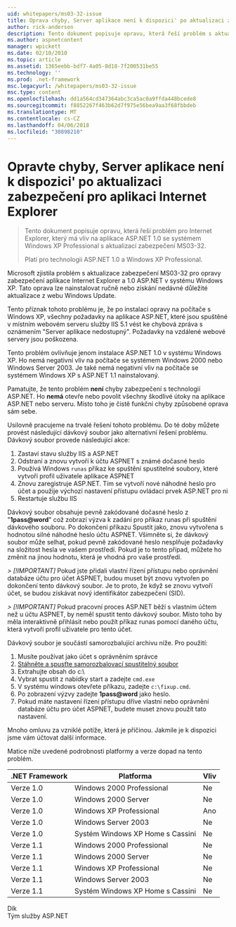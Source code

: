 ```yaml
---
uid: whitepapers/ms03-32-issue
title: Oprava chyby, Server aplikace není k dispozici' po aktualizaci zabezpečení pro aplikaci Internet Explorer | Microsoft Docs
author: rick-anderson
description: Tento dokument popisuje opravu, která řeší problém s aktualizací zabezpečení MS03-32 pro Internet Explorer, který má vliv na aplikace ASP.NET 1.0 spuštěné na Wi...
ms.author: aspnetcontent
manager: wpickett
ms.date: 02/10/2010
ms.topic: article
ms.assetid: 1365eebb-bdf7-4a05-8d18-7f200531be55
ms.technology: ''
ms.prod: .net-framework
msc.legacyurl: /whitepapers/ms03-32-issue
msc.type: content
ms.openlocfilehash: dd1a564cd347364abc3ca5ac0a9ffda448bcede8
ms.sourcegitcommit: f8852267f463b62d7f975e56bea9aa3f68fbbdeb
ms.translationtype: MT
ms.contentlocale: cs-CZ
ms.lasthandoff: 04/06/2018
ms.locfileid: "30898210"
---
```

<a name="fix-for-server-application-unavailable-error-after-applying-security-update-for-ie"></a>Opravte chyby, Server aplikace není k dispozici' po aktualizaci zabezpečení pro aplikaci Internet Explorer
====================
> Tento dokument popisuje opravu, která řeší problém pro Internet Explorer, který má vliv na aplikace ASP.NET 1.0 se systémem Windows XP Professional s aktualizací zabezpečení MS03-32.
> 
> Platí pro technologii ASP.NET 1.0 a Windows XP Professional.


Microsoft zjistila problém s aktualizace zabezpečení MS03-32 pro opravy zabezpečení aplikace Internet Explorer a 1.0 ASP.NET v systému Windows XP. Tato oprava lze nainstalovat ručně nebo získání nedávné důležité aktualizace z webu Windows Update.

Tento příznak tohoto problému je, že po instalaci opravy na počítače s Windows XP, všechny požadavky na aplikace ASP.NET, které jsou spuštěné v místním webovém serveru služby IIS 5.1 vést ke chybová zpráva s oznámením "Server aplikace nedostupný". Požadavky na vzdálené webové servery jsou poškozena.

Tento problém ovlivňuje jenom instalace ASP.NET 1.0 v systému Windows XP. Ho nemá negativní vliv na počítače se systémem Windows 2000 nebo Windows Server 2003. Je také nemá negativní vliv na počítače se systémem Windows XP s ASP.NET 1.1 nainstalovaný.

Pamatujte, že tento problém **není** chyby zabezpečení s technologií ASP.NET. Ho **nemá** otevře nebo povolit všechny škodlivé útoky na aplikace ASP.NET nebo serveru. Místo toho je čistě funkční chyby způsobené oprava sám sebe.

Usilovně pracujeme na trvalé řešení tohoto problému. Do té doby můžete provést následující dávkový soubor jako alternativní řešení problému. Dávkový soubor provede následující akce:

1. Zastaví stavu služby IIS a ASP.NET
2. Odstraní a znovu vytvoří k účtu ASPNET s známé dočasné heslo
3. Používá Windows `runas` příkaz ke spuštění spustitelné soubory, které vytvoří profil uživatele aplikace ASPNET
4. Znovu zaregistruje ASP.NET. Tím se vytvoří nové náhodné heslo pro účet a použije výchozí nastavení přístupu ovládací prvek ASP.NET pro ni
5. Restartuje službu IIS

Dávkový soubor obsahuje pevně zakódované dočasné heslo z "<strong>1pass@word</strong>" což zobrazí výzva k zadání pro příkaz runas při spuštění dávkového souboru. Po dokončení příkazu Spustit jako, znovu vytvořena s hodnotou silné náhodné heslo účtu ASPNET. Všimněte si, že dávkový soubor může selhat, pokud pevně zakódované heslo nesplňuje požadavky na složitost hesla ve vašem prostředí. Pokud je to tento případ, můžete ho změnit na jinou hodnotu, která je vhodná pro vaše prostředí.

*> [!IMPORTANT]* Pokud jste přidali vlastní řízení přístupu nebo oprávnění databáze účtu pro účet ASPNET, budou muset být znovu vytvořen po dokončení tento dávkový soubor. Je to proto, že když se znovu vytvoří účet, se budou získávat nový identifikátor zabezpečení (SID).

*> [!IMPORTANT]* Pokud pracovní proces ASP.NET běží s vlastním účtem než u účtu ASPNET, by neměl spustit tento dávkový soubor. Místo toho by měla interaktivně přihlásit nebo použít příkaz runas pomocí daného účtu, která vytvoří profil uživatele pro tento účet.

Dávkový soubor je součástí samorozbalující archivu níže. Pro použití:

1. Musíte používat jako účet s oprávněním správce
2. [Stáhněte a spusťte samorozbalovací spustitelný soubor](ms03-32-issue/_static/fixup1.exe)
3. Extrahujte obsah do c:\
4. Vybrat spustit z nabídky start a zadejte `cmd.exe`
5. V systému windows otevřete příkazu, zadejte `c:\fixup.cmd`.
6. Po zobrazení výzvy zadejte <strong>1pass@word</strong> jako heslo.
7. Pokud máte nastavení řízení přístupu dříve vlastní nebo oprávnění databáze účtu pro účet ASPNET, budete muset znovu použít tato nastavení.

Mnoho omluvu za vzniklé potíže, která je příčinou. Jakmile je k dispozici jsme vám účtovat další informace.

Matice níže uvedené podrobnosti platformy a verze dopad na tento problém.

| .NET Framework | Platforma | Vliv |
| --- | --- | --- |
| Verze 1.0 | Windows 2000 Professional | Ne |
| Verze 1.0 | Windows 2000 Server | Ne |
| Verze 1.0 | Windows XP Professional | Ano |
| Verze 1.0 | Windows Server 2003 | Ne |
| Verze 1.0 | Systém Windows XP Home s Cassini | Ne |
| Verze 1.1 | Windows 2000 Professional | Ne |
| Verze 1.1 | Windows 2000 Server | Ne |
| Verze 1.1 | Windows XP Professional | Ne |
| Verze 1.1 | Windows Server 2003 | Ne |
| Verze 1.1 | Systém Windows XP Home s Cassini | Ne |

Dík   
 Tým služby ASP.NET
